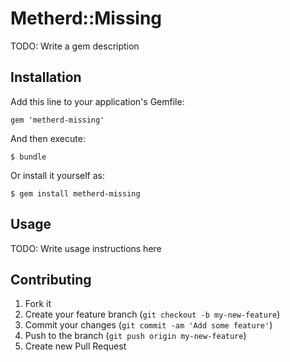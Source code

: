 # Metherd::Missing

TODO: Write a gem description

## Installation

Add this line to your application's Gemfile:

    gem 'metherd-missing'

And then execute:

    $ bundle

Or install it yourself as:

    $ gem install metherd-missing

## Usage

TODO: Write usage instructions here

## Contributing

1. Fork it
2. Create your feature branch (`git checkout -b my-new-feature`)
3. Commit your changes (`git commit -am 'Add some feature'`)
4. Push to the branch (`git push origin my-new-feature`)
5. Create new Pull Request
